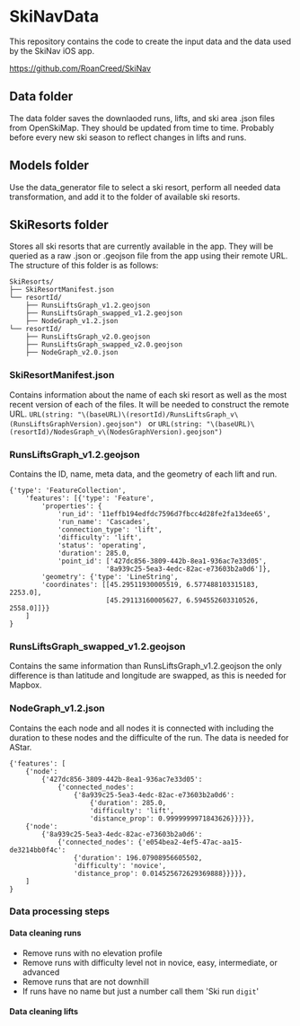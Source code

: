 # SkiNavData
This repository contains the code to create the input data and the data used by the SkiNav iOS app.

https://github.com/RoanCreed/SkiNav


## Data folder
The data folder saves the downlaoded runs, lifts, and ski area .json files from OpenSkiMap. They should be updated from time to time. Probably before every new ski season to reflect changes in lifts and runs.

## Models folder
Use the data_generator file to select a ski resort, perform all needed data transformation, and add it to the folder of available ski resorts.

## SkiResorts folder
Stores all ski resorts that are currently available in the app. They will be queried as a raw .json or .geojson file from the app using their remote URL. The structure of this folder is as follows:

```
SkiResorts/
├── SkiResortManifest.json
└── resortId/
    ├── RunsLiftsGraph_v1.2.geojson
    ├── RunsLiftsGraph_swapped_v1.2.geojson
    ├── NodeGraph_v1.2.json
└── resortId/
    ├── RunsLiftsGraph_v2.0.geojson
    ├── RunsLiftsGraph_swapped_v2.0.geojson
    ├── NodeGraph_v2.0.json
```

### SkiResortManifest.json
Contains information about the name of each ski resort as well as the most recent version of each of the files. It will be needed to construct the remote URL. ```URL(string: "\(baseURL)\(resortId)/RunsLiftsGraph_v\(RunsLiftsGraphVersion).geojson") ``` or ```URL(string: "\(baseURL)\(resortId)/NodesGraph_v\(NodesGraphVersion).geojson")```

### RunsLiftsGraph_v1.2.geojson
Contains the ID, name, meta data, and the geometry of each lift and run. 
```
{'type': 'FeatureCollection',
    'features': [{'type': 'Feature',
        'properties': {
            'run_id': '11effb194edfdc7596d7fbcc4d28fe2fa13dee65',
            'run_name': 'Cascades',
            'connection_type': 'lift',
            'difficulty': 'lift',
            'status': 'operating',
            'duration': 285.0,
            'point_id': ['427dc856-3809-442b-8ea1-936ac7e33d05',
                        '8a939c25-5ea3-4edc-82ac-e73603b2a0d6']},
        'geometry': {'type': 'LineString',
        'coordinates': [[45.29511930005519, 6.577488103315183, 2253.0],
                        [45.29113160005627, 6.594552603310526, 2558.0]]}}
    ]
}
```
### RunsLiftsGraph_swapped_v1.2.geojson
Contains the same information than RunsLiftsGraph_v1.2.geojson the only difference is than latitude and longitude are swapped, as this is needed for Mapbox.

### NodeGraph_v1.2.json
Contains the each node and all nodes it is connected with including the duration to these nodes and the difficulte of the run. The data is needed for AStar. 
```
{'features': [
    {'node': 
        {'427dc856-3809-442b-8ea1-936ac7e33d05': 
            {'connected_nodes': 
                {'8a939c25-5ea3-4edc-82ac-e73603b2a0d6': 
                    {'duration': 285.0,
                    'difficulty': 'lift',
                    'distance_prop': 0.9999999971843626}}}}},
    {'node': 
        {'8a939c25-5ea3-4edc-82ac-e73603b2a0d6': 
            {'connected_nodes': {'e054bea2-4ef5-47ac-aa15-de3214bb0f4c':
                {'duration': 196.07908956605502,
                'difficulty': 'novice',
                'distance_prop': 0.014525672629369888}}}}},
    ]
}
```

### Data processing steps
#### Data cleaning runs
* Remove runs with no elevation profile
* Remove runs with difficulty level not in novice, easy, intermediate, or advanced
* Remove runs that are not downhill
* If runs have no name but just a number call them 'Ski run ```digit```'

#### Data cleaning lifts